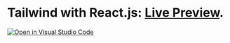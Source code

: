 # Tailwind with React.js: [Live Preview](https://newaz-tailwind.netlify.app/).

[![Open in Visual Studio Code](https://open.vscode.dev/badges/open-in-vscode.svg)](https://open.vscode.dev/MrNewaz/Tailwind-with-React)
